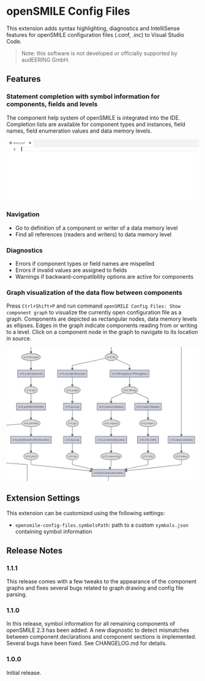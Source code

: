 # openSMILE Config Files

This extension adds syntax highlighting, diagnostics and IntelliSense features for openSMILE configuration files (.conf, .inc) to Visual Studio Code.

> Note: this software is not developed or officially supported by audEERING GmbH.

## Features

### Statement completion with symbol information for components, fields and levels

The component help system of openSMILE is integrated into the IDE. Completion lists are available for component types and instances, field names, field enumeration values and data memory levels.

![feature X](images/completion.gif)

### Navigation

* Go to definition of a component or writer of a data memory level
* Find all references (readers and writers) to data memory level

### Diagnostics 

* Errors if component types or field names are mispelled
* Errors if invalid values are assigned to fields
* Warnings if backward-compatibility options are active for components

### Graph visualization of the data flow between components

Press `Ctrl+Shift+P` and run command `openSMILE Config Files: Show component graph` to visualize the currently open configuration file as a graph. Components are depicted as rectangular nodes, data memory levels as ellipses. Edges in the graph indicate components reading from or writing to a level. Click on a component node in the graph to navigate to its location in source.

![feature X](images/graph.png)

## Extension Settings

This extension can be customized using the following settings:

* `opensmile-config-files.symbolsPath`: path to a custom `symbols.json` containing symbol information

## Release Notes

### 1.1.1

This release comes with a few tweaks to the appearance of the component graphs and fixes several bugs related to graph drawing and config file parsing.

### 1.1.0

In this release, symbol information for all remaining components of openSMILE 2.3 has been added. A new diagnostic to detect mismatches between component declarations and component sections is implemented. Several bugs have been fixed. See CHANGELOG.md for details.

### 1.0.0

Initial release.